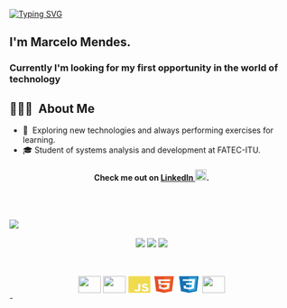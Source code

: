 

[![Typing SVG](https://readme-typing-svg.demolab.com?font=Fira+Code&pause=1000&color=F7801D&width=435&lines=Welcome+to+the+my+Github)](https://git.io/typing-svg)


<h2> I'm Marcelo Mendes. 

<h3> Currently I'm looking for my first opportunity in the world of technology </h3>

## 👨🏻‍💻 &nbsp;About Me 

- 🤔 &nbsp;Exploring new technologies and always performing exercises for learning.
- 🎓 Student of systems analysis and development at FATEC-ITU.


<h4 align="center">Check me out on <a rel="external-link" href="https://www.linkedin.com/in/marcelo-junior-ti/" target="_blank">LinkedIn <img  height="20" width="20" src="https://cdn.jsdelivr.net/gh/devicons/devicon/icons/linkedin/linkedin-original.svg"></a>. </h4>

<br>
<br>



<a href="https://www.youtube.com/watch?v=dQw4w9WgXcQ"><img src="https://user-images.githubusercontent.com/73097560/115834477-dbab4500-a447-11eb-908a-139a6edaec5c.gif"></a>
<p align="center">
  <img height="50%" width="auto" src ="https://github-readme-stats.vercel.app/api?username=MarceloMendesFatec&show_icons=true&count_private=true&theme=darcula&hide_border=true&hide=issues,contribs&bg_color=00000000">
  <img height="50%" width="auto" src ="https://github-readme-stats.vercel.app/api/top-langs/?username=MarceloMendesFatec&layout=compact&hide_border=true&theme=darcula&bg_color=00000000&langs_count=6&hide=jupyter%20notebook,tex,css,php">
  <img src ="https://github-readme-streak-stats.herokuapp.com?user=MarceloMendesFatec&theme=darcula&hide_border=true&background=FFFFFF00">
  <br>
  <br>
 </p>


<div  align="center"style="display: inline_block"><br>
 
   <img align="center"  height="30" width="40" src="https://cdn.jsdelivr.net/gh/devicons/devicon/icons/linux/linux-original.svg">
  <img align="center"  height="30" width="40" src="https://cdn.jsdelivr.net/gh/devicons/devicon/icons/bootstrap/bootstrap-original.svg">
  <img align="center"  height="30" width="40" src="https://raw.githubusercontent.com/devicons/devicon/master/icons/javascript/javascript-plain.svg">
  <img align="center"  height="30" width="40" src="https://raw.githubusercontent.com/devicons/devicon/master/icons/html5/html5-original.svg">
  <img align="center" height="30" width="40" src="https://raw.githubusercontent.com/devicons/devicon/master/icons/css3/css3-original.svg">  
  <img align="center"  height="30" width="40" src="https://cdn.jsdelivr.net/gh/devicons/devicon/icons/c/c-original.svg">
</div>
- 





